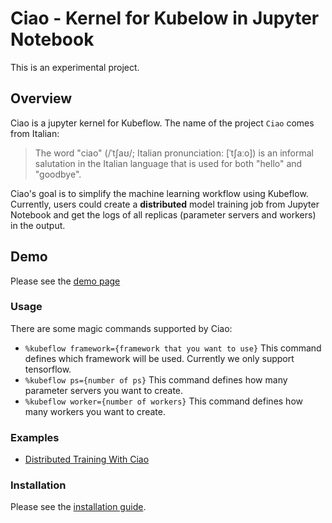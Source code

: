 # Ciao - Kernel for Kubelow in Jupyter Notebook

This is an experimental project.

## Overview

Ciao is a jupyter kernel for Kubeflow. The name of the project `Ciao` comes from Italian:

> The word "ciao" (/ˈtʃaʊ/; Italian pronunciation: [ˈtʃaːo]) is an informal salutation in the Italian language that is used for both "hello" and "goodbye".

Ciao's goal is to simplify the machine learning workflow using Kubeflow. Currently, users could create a **distributed** model training job from Jupyter Notebook and get the logs of all replicas (parameter servers and workers) in the output.

## Demo

Please see the [demo page](./docs/demo.md)

### Usage

There are some magic commands supported by Ciao:

- `%kubeflow framework={framework that you want to use}` This command defines which framework will be used. Currently we only support tensorflow.
- `%kubeflow ps={number of ps}` This command defines how many parameter servers you want to create.
- `%kubeflow worker={number of workers}` This command defines how many workers you want to create.

### Examples

- [Distributed Training With Ciao](./docs/examples/example.ipynb)

### Installation

Please see the [installation guide](./docs/installation.md).
